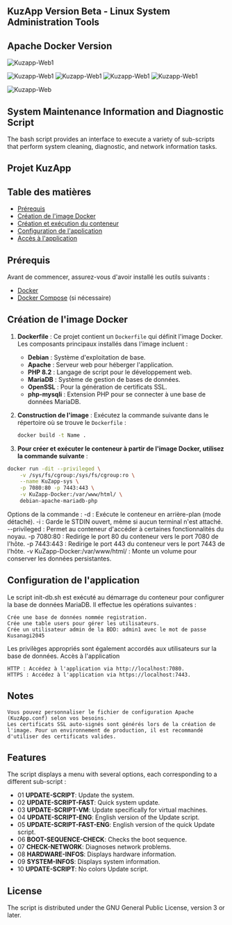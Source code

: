 
## KuzApp Version Beta - Linux System Administration Tools 

## Apache Docker Version

![Kuzapp-Web1](kuzapp-images/kuzappTagsDockerHub.png)

![Kuzapp-Web1](kuzapp-images/login1.png)
![Kuzapp-Web1](kuzapp-images/login2.png)
![Kuzapp-Web1](kuzapp-images/login3.png)
![Kuzapp-Web1](kuzapp-images/login4.png)

![Kuzapp-Web](kuzapp-images/app-kuzapp.png)

## System Maintenance Information and Diagnostic Script
The bash script provides an interface to execute a variety of sub-scripts that perform system cleaning, diagnostic, and network information tasks.

## Projet KuzApp

## Table des matières
- [Prérequis](#prérequis)
- [Création de l'image Docker](#création-de-limage-docker)
- [Création et exécution du conteneur](#création-et-exécution-du-conteneur)
- [Configuration de l'application](#configuration-de-lapplication)
- [Accès à l'application](#accès-à-lapplication)

## Prérequis

Avant de commencer, assurez-vous d'avoir installé les outils suivants :
- [Docker](https://www.docker.com/get-started)
- [Docker Compose](https://docs.docker.com/compose/install/) (si nécessaire)

## Création de l'image Docker

1. **Dockerfile** : Ce projet contient un `Dockerfile` qui définit l'image Docker. Les composants principaux installés dans l'image incluent :
   - **Debian** : Système d'exploitation de base.
   - **Apache** : Serveur web pour héberger l'application.
   - **PHP 8.2** : Langage de script pour le développement web.
   - **MariaDB** : Système de gestion de bases de données.
   - **OpenSSL** : Pour la génération de certificats SSL.
   - **php-mysqli** : Extension PHP pour se connecter à une base de données MariaDB.

2. **Construction de l'image** :
   Exécutez la commande suivante dans le répertoire où se trouve le `Dockerfile` :

   ```bash
   docker build -t Name .

3. **Pour créer et exécuter le conteneur à partir de l'image Docker, utilisez la commande suivante** :

```bash
docker run -dit --privileged \
    -v /sys/fs/cgroup:/sys/fs/cgroup:ro \
    --name KuZapp-sys \
    -p 7080:80 -p 7443:443 \
    -v KuZapp-Docker:/var/www/html/ \
    debian-apache-mariadb-php
```
 Options de la commande :
    -d : Exécute le conteneur en arrière-plan (mode détaché).
    -i : Garde le STDIN ouvert, même si aucun terminal n'est attaché.
    --privileged : Permet au conteneur d'accéder à certaines fonctionnalités du noyau.
    -p 7080:80 : Redirige le port 80 du conteneur vers le port 7080 de l'hôte.
    -p 7443:443 : Redirige le port 443 du conteneur vers le port 7443 de l'hôte.
    -v KuZapp-Docker:/var/www/html/ : Monte un volume pour conserver les données persistantes.

## Configuration de l'application

Le script init-db.sh est exécuté au démarrage du conteneur pour configurer la base de données MariaDB. Il effectue les opérations suivantes :

    Crée une base de données nommée registration.
    Crée une table users pour gérer les utilisateurs.
    Crée un utilisateur admin de la BDD: admin1 avec le mot de passe Kusanagi2045

Les privilèges appropriés sont également accordés aux utilisateurs sur la base de données.
Accès à l'application

    HTTP : Accédez à l'application via http://localhost:7080.
    HTTPS : Accédez à l'application via https://localhost:7443.

## Notes

    Vous pouvez personnaliser le fichier de configuration Apache (KuzApp.conf) selon vos besoins.
    Les certificats SSL auto-signés sont générés lors de la création de l'image. Pour un environnement de production, il est recommandé d'utiliser des certificats valides.  
    
## Features
The script displays a menu with several options, each corresponding to a different sub-script :

  + 01 **UPDATE-SCRIPT**: Update the system.
  + 02 **UPDATE-SCRIPT-FAST**: Quick system update.
  + 03 **UPDATE-SCRIPT-VM**: Update specifically for virtual machines.
  + 04 **UPDATE-SCRIPT-ENG**: English version of the Update script.
  + 05 **UPDATE-SCRIPT-FAST-ENG**: English version of the quick Update script.
  + 06 **BOOT-SEQUENCE-CHECK**: Checks the boot sequence.
  + 07 **CHECK-NETWORK**: Diagnoses network problems.
  + 08 **HARDWARE-INFOS**: Displays hardware information.
  + 09 **SYSTEM-INFOS**: Displays system information.
  + 10 **UPDATE-SCRIPT**: No colors Update script.

## License
The script is distributed under the GNU General Public License, version 3 or later.

